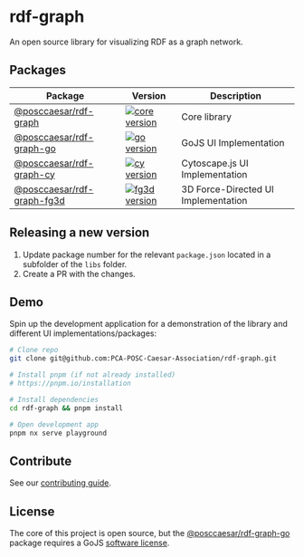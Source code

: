 # rdf-graph

An open source library for visualizing RDF as a graph network.

## Packages

| Package  | Version | Description |
| ------------- | ------------- | ------------- |
| [@posccaesar/rdf-graph](libs/core/) | [![core version](https://img.shields.io/npm/v/@posccaesar/rdf-graph)](libs/core/CHANGELOG.md) | Core library |
| [@posccaesar/rdf-graph-go](libs/go/) | [![go version](https://img.shields.io/npm/v/@posccaesar/rdf-graph-go)](libs/go/CHANGELOG.md) | GoJS UI Implementation |
| [@posccaesar/rdf-graph-cy](libs/cy/) | [![cy version](https://img.shields.io/npm/v/@posccaesar/rdf-graph-cy)](libs/cy/CHANGELOG.md) | Cytoscape.js UI Implementation |
| [@posccaesar/rdf-graph-fg3d](libs/fg3d/) | [![fg3d version](https://img.shields.io/npm/v/@posccaesar/rdf-graph-fg3d)](libs/fg3d/CHANGELOG.md) | 3D Force-Directed UI Implementation |

## Releasing a new version
1. Update package number for the relevant `package.json` located in a subfolder of the `libs` folder.
2. Create a PR with the changes.

## Demo

Spin up the development application for a demonstration of the library and different UI implementations/packages:

```sh
# Clone repo
git clone git@github.com:PCA-POSC-Caesar-Association/rdf-graph.git

# Install pnpm (if not already installed)
# https://pnpm.io/installation

# Install dependencies
cd rdf-graph && pnpm install

# Open development app
pnpm nx serve playground
```

## Contribute

See our [contributing guide](CONTRIBUTING.md).

## License

The core of this project is open source, but the [@posccaesar/rdf-graph-go](https://www.npmjs.com/package/@posccaesar/rdf-graph-go) package requires a GoJS [software license](https://gojs.net/latest/license.html).